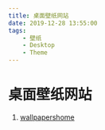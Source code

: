 ```yaml
---
title: 桌面壁纸网站
date: 2019-12-28 13:55:00
tags:
    - 壁纸
    - Desktop
    - Theme
---
```

# 桌面壁纸网站

1. [wallpapershome](https://wallpapershome.com/)

